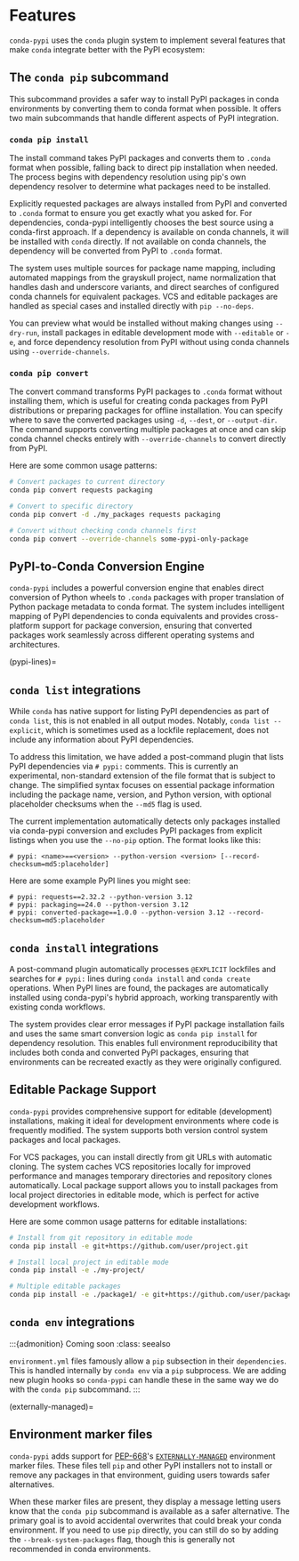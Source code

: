# Features

`conda-pypi` uses the `conda` plugin system to implement several features
that make `conda` integrate better with the PyPI ecosystem:

## The `conda pip` subcommand

This subcommand provides a safer way to install PyPI packages in conda
environments by converting them to conda format when possible. It offers two
main subcommands that handle different aspects of PyPI integration.

### `conda pip install`

The install command takes PyPI packages and converts them to `.conda` format
when possible, falling back to direct pip installation when needed. The
process begins with dependency resolution using pip's own dependency resolver
to determine what packages need to be installed.

Explicitly requested packages are always installed from PyPI and converted
to `.conda` format to ensure you get exactly what you asked for. For
dependencies, conda-pypi intelligently chooses the best source using a
conda-first approach. If a dependency is available on conda channels, it will
be installed with `conda` directly. If not available on conda channels, the
dependency will be converted from PyPI to `.conda` format.

The system uses multiple sources for package name mapping, including
automated mappings from the grayskull project, name normalization that
handles dash and underscore variants, and direct searches of configured conda
channels for equivalent packages. VCS and editable packages are handled as
special cases and installed directly with `pip --no-deps`.

You can preview what would be installed without making changes using
`--dry-run`, install packages in editable development mode with `--editable`
or `-e`, and force dependency resolution from PyPI without using conda
channels using `--override-channels`.

### `conda pip convert`

The convert command transforms PyPI packages to `.conda` format without
installing them, which is useful for creating conda packages from PyPI
distributions or preparing packages for offline installation. You can specify
where to save the converted packages using `-d`, `--dest`, or `--output-dir`.
The command supports converting multiple packages at once and can skip conda
channel checks entirely with `--override-channels` to convert directly from
PyPI.

Here are some common usage patterns:

```bash
# Convert packages to current directory
conda pip convert requests packaging

# Convert to specific directory
conda pip convert -d ./my_packages requests packaging

# Convert without checking conda channels first
conda pip convert --override-channels some-pypi-only-package
```

## PyPI-to-Conda Conversion Engine

`conda-pypi` includes a powerful conversion engine that enables direct
conversion of Python wheels to `.conda` packages with proper translation of
Python package metadata to conda format. The system includes intelligent
mapping of PyPI dependencies to conda equivalents and provides cross-platform
support for package conversion, ensuring that converted packages work
seamlessly across different operating systems and architectures.

(pypi-lines)=

## `conda list` integrations

While `conda` has native support for listing PyPI dependencies as part of
`conda list`, this is not enabled in all output modes. Notably, `conda list
--explicit`, which is sometimes used as a lockfile replacement, does not
include any information about PyPI dependencies.

To address this limitation, we have added a post-command plugin that lists
PyPI dependencies via `# pypi:` comments. This is currently an experimental,
non-standard extension of the file format that is subject to change. The
simplified syntax focuses on essential package information including the
package name, version, and Python version, with optional placeholder
checksums when the `--md5` flag is used.

The current implementation automatically detects only packages installed via
conda-pypi conversion and excludes PyPI packages from explicit listings when
you use the `--no-pip` option. The format looks like this:

```
# pypi: <name>==<version> --python-version <version> [--record-checksum=md5:placeholder]
```

Here are some example PyPI lines you might see:
```
# pypi: requests==2.32.2 --python-version 3.12
# pypi: packaging==24.0 --python-version 3.12
# pypi: converted-package==1.0.0 --python-version 3.12 --record-checksum=md5:placeholder
```

## `conda install` integrations

A post-command plugin automatically processes `@EXPLICIT` lockfiles and
searches for `# pypi:` lines during `conda install` and `conda create`
operations. When PyPI lines are found, the packages are automatically
installed using conda-pypi's hybrid approach, working transparently with
existing conda workflows.

The system provides clear error messages if PyPI package installation fails
and uses the same smart conversion logic as `conda pip install` for
dependency resolution. This enables full environment reproducibility that
includes both conda and converted PyPI packages, ensuring that environments
can be recreated exactly as they were originally configured.

## Editable Package Support

`conda-pypi` provides comprehensive support for editable (development)
installations, making it ideal for development environments where code is
frequently modified. The system supports both version control system packages
and local packages.

For VCS packages, you can install directly from git URLs with automatic
cloning. The system caches VCS repositories locally for improved performance
and manages temporary directories and repository clones automatically. Local
package support allows you to install packages from local project directories
in editable mode, which is perfect for active development workflows.

Here are some common usage patterns for editable installations:

```bash
# Install from git repository in editable mode
conda pip install -e git+https://github.com/user/project.git

# Install local project in editable mode
conda pip install -e ./my-project/

# Multiple editable packages
conda pip install -e ./package1/ -e git+https://github.com/user/package2.git
```

## `conda env` integrations

:::{admonition} Coming soon
:class: seealso

`environment.yml` files famously allow a `pip` subsection in their
`dependencies`. This is handled internally by `conda env` via a `pip`
subprocess. We are adding new plugin hooks so `conda-pypi` can handle these
in the same way we do with the `conda pip` subcommand.
:::

(externally-managed)=

## Environment marker files

`conda-pypi` adds support for
[PEP-668](https://peps.python.org/pep-0668/)'s
[`EXTERNALLY-MANAGED`](https://packaging.python.org/en/latest/specifications/externally-managed-environments/)
environment marker files. These files tell `pip` and other PyPI installers
not to install or remove any packages in that environment, guiding users
towards safer alternatives.

When these marker files are present, they display a message letting users
know that the `conda pip` subcommand is available as a safer alternative. The
primary goal is to avoid accidental overwrites that could break your conda
environment. If you need to use `pip` directly, you can still do so by adding
the `--break-system-packages` flag, though this is generally not recommended
in conda environments.
